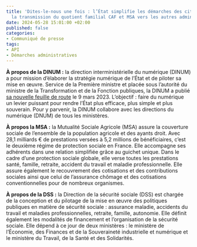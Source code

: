 ```yaml
---
title: 'Dites-le-nous une fois : l’État simplifie les démarches des citoyens en automatisant
  la transmission du quotient familial CAF et MSA vers les autres administrations'
date: 2024-05-28 15:01:00 +02:00
published: false
categories:
- Communiqué de presse
tags:
- API
- Démarches administratives
---
```




**À propos de la DINUM :** la direction interministérielle du numérique (DINUM) a pour mission d’élaborer la stratégie numérique de l’État et de piloter sa mise en œuvre. Service de la Première ministre et placée sous l’autorité du ministre de la Transformation et de la Fonction publiques, la DINUM a publié [sa nouvelle feuille de route](https://www.numerique.gouv.fr/publications/feuille-de-route-dinum/) le 9 mars 2023. L’objectif : faire du numérique un levier puissant pour rendre l’État plus efficace, plus simple et plus souverain. Pour y parvenir, la DINUM collabore avec les directions du numérique (DNUM) de tous les ministères.

**À propos la MSA :** la Mutualité Sociale Agricole (MSA) assure la couverture sociale de l’ensemble de la population agricole et des ayants droit. Avec 28,1 milliards € de prestations versées à 5,2 millions de bénéficiaires, c’est le deuxième régime de protection sociale en France.
Elle accompagne ses adhérents dans une relation simplifiée grâce au guichet unique. Dans le cadre d’une protection sociale globale, elle verse toutes les prestations santé, famille, retraite, accident du travail et maladie professionnelle. Elle assure également le recouvrement des cotisations et des contributions sociales ainsi que celui de l’assurance chômage et des cotisations conventionnelles pour de nombreux organismes.

**À propos de la DSS :** la Direction de la sécurité sociale (DSS) est chargée de la conception et du pilotage de la mise en œuvre des politiques publiques en matière de sécurité sociale : assurance maladie, accidents du travail et maladies professionnelles, retraite, famille, autonomie. Elle définit également les modalités de financement et l’organisation de la sécurité sociale. Elle dépend à ce jour de deux ministères : le ministère de l’Économie, des Finances et de la Souveraineté industrielle et numérique et le ministère du Travail, de la Santé et des Solidarités.

